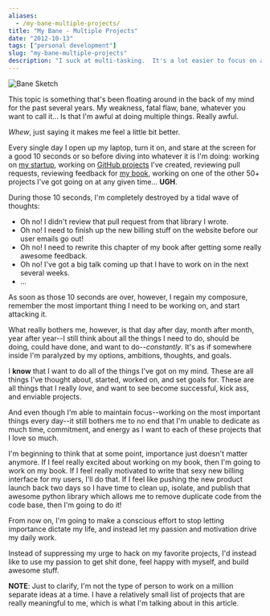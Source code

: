 ```yaml
---
aliases:
  - /my-bane-multiple-projects/
title: "My Bane - Multiple Projects"
date: "2012-10-13"
tags: ["personal development"]
slug: "my-bane-multiple-projects"
description: "I suck at multi-tasking.  It's a lot easier to focus on a single thing at a time."
---
```



![Bane Sketch][]


This topic is something that's been floating around in the back of my mind for
the past several years.  My weakness, fatal flaw, bane, whatever you want to
call it...  Is that I'm awful at doing multiple things.  Really awful.

*Whew*, just saying it makes me feel a little bit better.

Every single day I open up my laptop, turn it on, and stare at the screen for a
good 10 seconds or so before diving into whatever it is I'm doing: working on
[my startup][], working on [GitHub projects][] I've created, reviewing pull
requests, reviewing feedback for [my book][], working on one of the other 50+
projects I've got going on at any given time...  **UGH**.

During those 10 seconds, I'm completely destroyed by a tidal wave of thoughts:

-   Oh no!  I didn't review that pull request from that library I wrote.
-   Oh no!  I need to finish up the new billing stuff on the website before our
    user emails go out!
-   Oh no!  I need to rewrite this chapter of my book after getting some really
    awesome feedback.
-   Oh no!  I've got a big talk coming up that I have to work on in the next
    several weeks.
-   ...

As soon as those 10 seconds are over, however, I regain my composure, remember
the most important thing I need to be working on, and start attacking it.

What really bothers me, however, is that day after day, month after month, year
after year--I still think about all the things I need to do, should be doing,
could have done, and want to do--*constantly*.  It's as if somewhere inside I'm
paralyzed by my options, ambitions, thoughts, and goals.

I **know** that I want to do all of the things I've got on my mind.  These are
all things I've thought about, started, worked on, and set goals for.  These
are all things that I really *love*, and want to see become successful, kick
ass, and enviable projects.

And even though I'm able to maintain focus--working on the most important
things every day--it still bothers me to no end that I'm unable to dedicate as
much time, commitment, and energy as I want to each of these projects that I
love so much.

I'm beginning to think that at some point, importance just doesn't matter
anymore.  If I feel really excited about working on my book, then I'm going to
work on my book.  If I feel really motivated to write that sexy new billing
interface for my users, I'll do that.  If I feel like pushing the new product
launch back two days so I have time to clean up, isolate, and publish that
awesome python library which allows me to remove duplicate code from the
code base, then I'm going to do it!

From now on, I'm going to make a conscious effort to stop letting importance
dictate my life, and instead let my passion and motivation drive my daily work.

Instead of suppressing my urge to hack on my favorite projects, I'd instead
like to use my passion to get shit done, feel happy with myself, and build
awesome stuff. 

**NOTE**: Just to clarify, I'm not the type of person to work on a million
separate ideas at a time.  I have a relatively small list of projects that are
really meaningful to me, which is what I'm talking about in this article.


  [Bane Sketch]: /static/images/2012/bane-sketch.png "Bane Sketch"
  [my startup]: https://www.opencnam.com/ "OpenCNAM"
  [GitHub projects]: https://github.com/rdegges "GitHub"
  [my book]: http://www.theherokuhackersguide.com/ "The Heroku Hacker's Guide"
